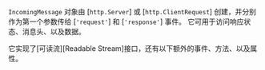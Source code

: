 <!-- YAML
added: v0.1.17
-->

`IncomingMessage` 对象由 [`http.Server`] 或 [`http.ClientRequest`] 创建，并分别作为第一个参数传给 [`'request'`] 和 [`'response'`] 事件。 
它可用于访问响应状态、消息头、以及数据。

它实现了[可读流][Readable Stream]接口，还有以下额外的事件、方法、以及属性。

